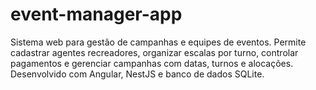# event-manager-app
Sistema web para gestão de campanhas e equipes de eventos. Permite cadastrar agentes recreadores, organizar escalas por turno, controlar pagamentos e gerenciar campanhas com datas, turnos e alocações. Desenvolvido com Angular, NestJS e banco de dados SQLite.
